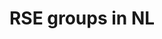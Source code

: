 ---
layout: page
title: RSE groups in NL

groups:
  - title: Research Data Management, Research Support @ Amsterdam UMC
    url: https://www.amsterdamumc.org/en/research-support/data-management.htm
    research_goal: |
      Research data management (RDM) aims to control the entire data management process along the research lifecycle; from study preparation, data acquisition, data processing and statistical analysis, writing and publishing, to archiving and open data.

      Research data should be organized according the FAIR principles, making data Findable, Accessible, Interoperable and Reusable and, where applicable, additional requirements (e.g. for WMO, GCP and GDPR). It should be well documented, transparent and traceable. Legislation and growing emphasis on issues such as reproducibility, integrity of research and the requirement of subsidy providers for sharing data require specific working procedures, facilities and support.

      All Amsterdam UMC (clinical and non-clinical) researchers can get support on their study preparation, including writing a data management plan, their data collection (including appropriate tooling), preparing data for statistical analysis, and sharing and publication of research data.

      The Research data management department’s expertise is translated into policies, education, consultation and executive support, and we are the entrance point for requests for Epic data and setting up an additional data collection for research in Epic.
    group_size: 20+
    group_focus: 20-40%
    contact:

  - title: DCC @ TU Delft
    url: https://dcc.tudelft.nl/
    research_goal: The TU Delft Digital Competence Centre (DCC) is an on-campus initiative to help researchers make research data FAIR, improve research software, and apply computing practices to increase the efficiency of the research process. The DCC is an initiative of the Open Science Programme at TU Delft designed to benefit researchers at all levels.
    group_size: 5-10
    group_focus: 80+%
  
  - title: Electrophysiology of the heart @ Erasmus MC
    research_goal: At the (cardiac) electrophysiology group at the department of cardiology at the Erasmus Medical Center in Rotterdam heart rhythm disorders are studied by means of the analysis of detailed measurements during (open) heart surgery procedures, as well as with laboratory setups. The group is composed of a large part of PhD and Master students from medical and related study areas. Two people develop the main software to record, reduce and analyse the large and growing amount of data.
    group_size: 20-30
    group_focus: 40-60%
    url:
    contact: mailto:m.c.roos@erasmusmc.nl
  
  - title: The Research Software Lab of the Centre for Digital Humanities @ Utrecht University
    research_goal: The Research Software Lab team of the Centre for Digital Humanities at Utrecht University consists of ten scientific developers who provide technical support by creating custom software solutions for research and education purposes. Their expertise spans a wide range of applications, including databases, visualizations, and text mining tools. Additionally, the CDH RSLab offers guidance on (the adaptation of) ready-to-use research software solutions. All of our research software developers have humanities backgrounds, in fields such as linguistics, history, musicology, and artificial intelligence.
    group_size: 5-10
    group_focus: 80+%
    url: https://cdh.uu.nl/about/research-software-lab/
    contact: mailto:digitalhumanities@uu.nl

#  - title: ...
#    url: ...
#    research_goal: ...
#    group_size: 20+
#    group_focus: 20-40%
#    contact:
---